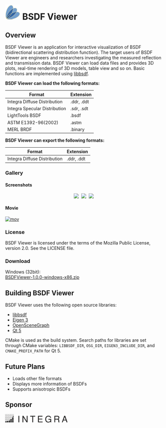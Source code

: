 # <img src="resource/BSDFViewer.png" width="48"/> BSDF Viewer
## Overview
BSDF Viewer is an application for interactive visualization of BSDF (bidirectional scattering distribution function).
The target users of BSDF Viewer are engineers and researchers investigating the measured reflection and transmission data.
BSDF Viewer can load data files and provides 3D plots, real-time rendering of 3D models, table view and so on.
Basic functions are implemented using [libbsdf][1].

**BSDF Viewer can load the following formats:**

Format | Extension
-------|---------------------------------
Integra Diffuse Distribution | .ddr, .ddt
Integra Specular Distribution | .sdr, .sdt
LightTools BSDF | .bsdf
ASTM E1392-96(2002) | .astm
MERL BRDF | .binary

**BSDF Viewer can export the following formats:**

Format | Extension
-------|---------------------------------
Integra Diffuse Distribution | .ddr, .ddt

### Gallery
#### Screenshots
<p align="center">
<img src="https://raw.githubusercontent.com/wiki/KimuraRyo/BSDFViewer/images/screenshot1.png" height="190"/>&nbsp;
<img src="https://raw.githubusercontent.com/wiki/KimuraRyo/BSDFViewer/images/screenshot2.png" height="190"/>&nbsp;
<img src="https://raw.githubusercontent.com/wiki/KimuraRyo/BSDFViewer/images/screenshot3.png" height="190"/>
</p>

#### Movie
[![mov](http://img.youtube.com/vi/AJXpTs0InYc/mqdefault.jpg)](https://youtu.be/AJXpTs0InYc)

### License
BSDF Viewer is licensed under the terms of the Mozilla Public License, version 2.0.
See the LICENSE file.

### Download
Windows (32bit):  
[BSDFViewer-1.0.0-windows-x86.zip][6]

## Building BSDF Viewer
BSDF Viewer uses the following open source libraries:

* [libbsdf][1]
* [Eigen 3][2]
* [OpenSceneGraph][3]
* [Qt 5][4]

CMake is used as the build system.
Search paths for libraries are set through CMake variables: `LIBBSDF_DIR`, `OSG_DIR`, `EIGEN3_INCLUDE_DIR`, and `CMAKE_PREFIX_PATH` for Qt 5.

## Future Plans
* Loads other file formats
* Displays more information of BSDFs
* Supports anisotropic BSDFs

## Sponsor
[<img src="resource/IntegraLogo.png" width="200"/>][5]

[1]: https://github.com/KimuraRyo/libbsdf "libbsdf"
[2]: http://eigen.tuxfamily.org/index.php?title=Main_Page "Eigen"
[3]: http://www.openscenegraph.org "OpenSceneGraph"
[4]: http://www.qt.io "Qt"
[5]: http://www.integra.jp/en "Integra"
[6]: https://raw.githubusercontent.com/wiki/KimuraRyo/BSDFViewer/binaries/BSDFViewer-1.0.0-windows-x86.zip
